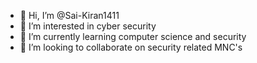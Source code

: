 - 👋 Hi, I’m @Sai-Kiran1411
- 👀 I’m interested in cyber security 
- 🌱 I’m currently learning computer science and security
- 💞️ I’m looking to collaborate on security related MNC's


<!---
Sai-Kiran1411/Sai-Kiran1411 is a ✨ special ✨ repository because its `README.md` (this file) appears on your GitHub profile.
You can click the Preview link to take a look at your changes.
--->
